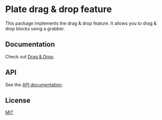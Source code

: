 # Plate drag & drop feature

This package implements the drag & drop feature. It allows you to drag &
drop blocks using a grabber.

## Documentation

Check out
[Drag & Drop](https://plate.udecode.io/docs/components/dnd).

## API

See the [API documentation](https://plate-api.udecode.io/globals.html). 

## License

[MIT](../../LICENSE)
